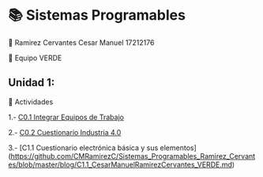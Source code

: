 # :books: Sistemas Programables

:boy: Ramirez Cervantes Cesar Manuel    17212176 

:green_book: Equipo VERDE 

## Unidad 1:
:memo: Actividades

  1.- [C0.1 Integrar Equipos de Trabajo](blog/C0.1_CesarManuelRamirezCervantes_VERDE.md)

  2.- [C0.2 Cuestionario Industria 4.0](blog/C0.2_CesarManuelRamirezCervantes_VERDE.md)

  3.- [C1.1 Cuestionario electrónica básica y sus elementos]    (https://github.com/CMRamirezC/Sistemas_Programables_Ramirez_Cervantes/blob/master/blog/C1.1_CesarManuelRamirezCervantes_VERDE.md)
  
